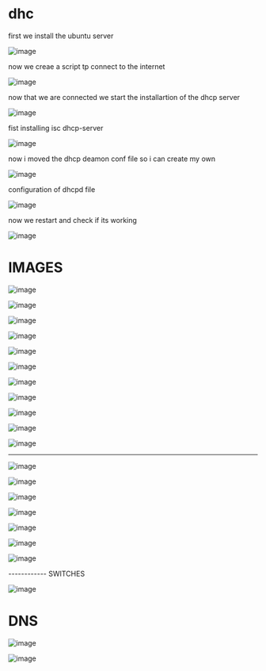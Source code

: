 # dhc


first we install the ubuntu server

![image](https://github.com/user-attachments/assets/e5b79840-a7e4-4f9c-bf30-4ba3f55242eb)

now we creae a script tp connect to the internet

![image](https://github.com/user-attachments/assets/9f102584-119d-40e8-990d-97d79465c3ff)

now that we are connected we start the installartion of the dhcp server

![image](https://github.com/user-attachments/assets/dd87502a-1dd4-45e8-b93b-7fcef9d1784f)



fist installing isc dhcp-server

![image](https://github.com/user-attachments/assets/6e7906d2-54ab-4414-a1a8-7d1c3ebbd051)

now i moved the dhcp deamon conf file so i can create my own 

![image](https://github.com/user-attachments/assets/4f5aa35a-1cc8-4814-a444-d4c772eb6ab8)

configuration of dhcpd file 

![image](https://github.com/user-attachments/assets/ba9c8ef4-1e6d-4ee9-9a41-71bb9098f0c5)

now we restart and check if its working

![image](https://github.com/user-attachments/assets/8a17c5ea-20ee-4786-adcc-62738506884e)

# IMAGES

![image](https://github.com/user-attachments/assets/8d6847db-5ce3-45c8-b444-f86d75f8a569)

![image](https://github.com/user-attachments/assets/e5e8abf5-a410-40ab-8576-2ff758c1f244)

![image](https://github.com/user-attachments/assets/03d48199-5780-4e74-acd0-420534087659)

![image](https://github.com/user-attachments/assets/ffb2836a-3491-43c8-945d-28d808d144f2)

![image](https://github.com/user-attachments/assets/9b8edf91-209b-4553-9674-749a9dd0bae1)

![image](https://github.com/user-attachments/assets/193a4f92-7249-4e9c-9f92-65796c38c4e4)

![image](https://github.com/user-attachments/assets/8c0e700b-9b81-4ec8-8e1a-18c9b69c9d69)

![image](https://github.com/user-attachments/assets/8129180d-948b-4aab-913b-f956dbd8d642)

![image](https://github.com/user-attachments/assets/2c89c4b1-ce27-40ff-a2ed-d9279e802487)

![image](https://github.com/user-attachments/assets/a65087d0-fe1b-4f76-bdcf-8b05e98db69d)

![image](https://github.com/user-attachments/assets/87350512-3ada-4ad0-abd7-3a7e5483a879)


---------

![image](https://github.com/user-attachments/assets/6a56eb73-4d8c-4ab4-9dc8-8e8286299309)

![image](https://github.com/user-attachments/assets/7ccb38e6-0ede-4a7a-ad81-d99c75f73e25)

![image](https://github.com/user-attachments/assets/2d13f91b-1005-433a-9480-228f45010c87)

![image](https://github.com/user-attachments/assets/2eb5485e-7694-4a4b-a77c-161898b5f1f1)

![image](https://github.com/user-attachments/assets/5710a84f-129a-4117-b7fc-bf23eb71ccdd)

![image](https://github.com/user-attachments/assets/5aeba360-93ea-466b-997b-05e6273594c9)

![image](https://github.com/user-attachments/assets/fefa1965-01b7-445b-be29-1aa96b17b789)





------------ SWITCHES

![image](https://github.com/user-attachments/assets/73686735-0df2-4a24-bbca-8d298f130d6c)


# DNS

![image](https://github.com/user-attachments/assets/3cc5e820-6c73-4746-a114-b1f7212c6371)

![image](https://github.com/user-attachments/assets/baa9f51b-0c51-4350-9ae5-f11ca776410d)




